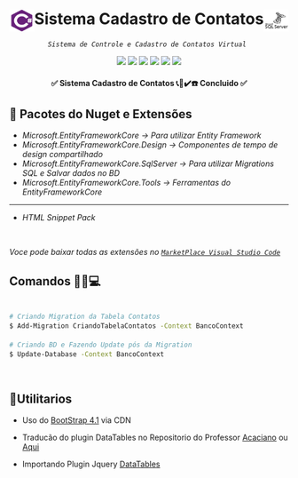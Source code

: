 
<h1 align="center"><img align="left" height="40" width="45" src="https://github.com/devicons/devicon/blob/master/icons/csharp/csharp-plain.svg">Sistema Cadastro de Contatos<img align="right" height="40" width="45" src="https://github.com/devicons/devicon/blob/master/icons/microsoftsqlserver/microsoftsqlserver-plain-wordmark.svg"></h1>




 <div align="center">

   <cite align="center">`Sistema de Controle e Cadastro de Contatos Virtual
`</cite>

</div>

  <p align="center">
 
  <img src="https://img.shields.io/badge/Visual_Studio-5C2D91?style=for-the-badge&logo=visual%20studio&logoColor=white"/>

  <img src="https://img.shields.io/badge/C%23-239120?style=for-the-badge&logo=c-sharp&logoColor=white"/>

  <img src="https://img.shields.io/badge/Bootstrap-563D7C?style=for-the-badge&logo=bootstrap&logoColor=white"/>
 
  <img src="https://img.shields.io/badge/Font_Awesome-339AF0?style=for-the-badge&logo=fontawesome&logoColor=white"/>

  <img src="https://img.shields.io/badge/.NET-512BD4?style=for-the-badge&logo=dotnet&logoColor=white"/>
 
  <img src="https://img.shields.io/badge/Microsoft%20SQL%20Server-CC2927?style=for-the-badge&logo=microsoft%20sql%20server&logoColor=white"/>


  </p>
  
  
<h4 align="center"> 
  ✅ Sistema Cadastro de Contatos 📞📄✔️☎️  Concluido ✅ 
   
 </h4>


## 📝 Pacotes do Nuget e Extensões

<i>

* Microsoft.EntityFrameworkCore -> Para utilizar Entity Framework
* Microsoft.EntityFrameworkCore.Design -> Componentes de tempo de design compartilhado
* Microsoft.EntityFrameworkCore.SqlServer -> Para utilizar Migrations SQL e Salvar dados no BD
* Microsoft.EntityFrameworkCore.Tools -> Ferramentas do EntityFrameworkCore
 
 <hr>
 
* HTML Snippet Pack
 
 <br>

Voce pode baixar todas as extensões no [`MarketPlace Visual Studio Code`](https://marketplace.visualstudio.com/vscode)
 
</i>
 
## Comandos 👨‍💻💻 
```bash

# Criando Migration da Tabela Contatos
$ Add-Migration CriandoTabelaContatos -Context BancoContext

# Criando BD e Fazendo Update pós da Migration
$ Update-Database -Context BancoContext

```

<br>


## 📑Utilitarios


* Uso do [BootStrap 4.1](https://getbootstrap.com/docs/4.1/getting-started/introduction/) via CDN 

* Traducão do plugin DataTables no Repositorio do Professor [Acaciano](https://github.com/Acaciano/crud-contatos/blob/master/README.md) ou [Aqui](https://github.com/omartins-zs/SistemaCadastroContatos/tree/master/SistemaCadastroContatos/TraducaoDataTables)

* Importando Plugin Jquery [DataTables](https://datatables.net/)



